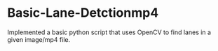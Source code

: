 # Basic-Lane-Detctionmp4
Implemented a basic python script that uses OpenCV to find lanes in a given image/mp4 file.
